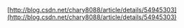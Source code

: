 [http://blog.csdn.net/chary8088/article/details/54945303](http://blog.csdn.net/chary8088/article/details/54945303)

